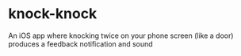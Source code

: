 # knock-knock
An iOS app where knocking twice on your phone screen (like a door) produces a feedback notification and sound
